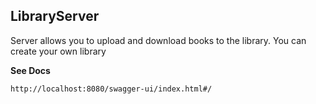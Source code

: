 LibraryServer
---
Server allows you to upload and download books to the library.
You can create your own library

**See Docs**

``http://localhost:8080/swagger-ui/index.html#/``

